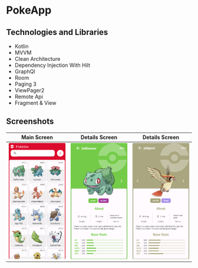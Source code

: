 # PokeApp

## Technologies and Libraries
- Kotlin
- MVVM
- Clean Architecture
- Dependency Injection With Hilt
- GraphQl
- Room
- Paging 3
- ViewPager2
- Remote Api
- Fragment & View


## Screenshots

| Main Screen | Details Screen | Details Screen |
| ----------- | ---------------- | ---------------- |
| ![Main Screen](https://github.com/Ramazan713/Assets/blob/1190859a38fb01c857a04c9b3c61d21d87a739f0/images/app/pokeApp/list_page.png) | ![Favourite Screen](https://github.com/Ramazan713/Assets/blob/1190859a38fb01c857a04c9b3c61d21d87a739f0/images/app/pokeApp/detail_page_1.png) | ![Favourite Screen](https://github.com/Ramazan713/Assets/blob/1190859a38fb01c857a04c9b3c61d21d87a739f0/images/app/pokeApp/detail_page_2.png)
